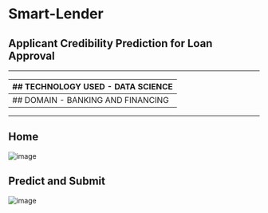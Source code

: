 # Smart-Lender

## Applicant Credibility Prediction for Loan Approval
-----------------------------------
|## TECHNOLOGY USED - DATA SCIENCE |
|----------------------------------|
|## DOMAIN - BANKING AND FINANCING |
-----------------------------------
## Home

![image](https://user-images.githubusercontent.com/102854779/204123287-20d5236f-c5b3-40e5-8cfa-98c78d83ebbc.png)

## Predict and Submit

![image](https://user-images.githubusercontent.com/102854779/204123299-4241ce99-de4d-4671-a76d-00b680c79a4e.png)
